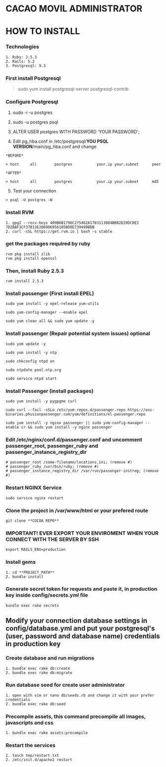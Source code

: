 # CACAO MOVIL ADMINISTRATOR

# HOW TO INSTALL

### Technologies
  >
    1. Ruby: 2.5.3
    2. Rails: 5.2
    3. Postgresql: 9.3

### First install Postgresql

  > sudo yum install postgresql-server postgresql-contrib
 
### Configure Postgresql
  1. sudo -i -u postgres
  2. sudo -u postgres psql
  3. ALTER USER postgres WITH PASSWORD 'YOUR PASSWORD';
  
  4. Edit pg_hba.conf in /etc/postgresql/**YOU PSQL VERSION**/main/pg_hba.conf and change 
    
    *BEFORE*
    
    > host     all        postgres           your.ip your.subnet      peer
    
    *AFTER*
    
    > host     all        postgres           your.ip your.subnet      md5 
  
  5. Test your connection
    
    > psql -U postgres -W

### Install RVM
  >
    1. gpg2 --recv-keys 409B6B1796C275462A1703113804BB82D39DC0E3 7D2BAF1CF37B13E2069D6956105BD0E739499BDB
    2. curl -sSL https://get.rvm.io | bash -s stable

### get the packages required by ruby
  >
    rvm pkg install zlib
    rvm pkg install openssl

### Then, install Ruby 2.5.3
  >
    rvm install 2.5.3

### Install passenger (First install EPEL)
  >
    sudo yum install -y epel-release yum-utils

    sudo yum-config-manager --enable epel

    sudo yum clean all && sudo yum update -y

### Install passenger (Repair potential system issues) optional
  >
    sudo yum update -y

    sudo yum install -y ntp

    sudo chkconfig ntpd on

    sudo ntpdate pool.ntp.org
    
    sudo service ntpd start

### Install Passenger (install packages)
  >
    sudo yum install -y pygpgme curl
    
    sudo curl --fail -sSLo /etc/yum.repos.d/passenger.repo https://oss-binaries.phusionpassenger.com/yum/definitions/el-passenger.repo

    sudo yum install -y nginx passenger || sudo yum-config-manager --enable cr && sudo yum install -y nginx passenger

### Edit /etc/nginx/conf.d/passenger.conf and uncomment passenger_root, passenger_ruby and passenger_instance_registry_dir
  > 
    # passenger_root /some-filename/locations.ini; (remove #)
    # passenger_ruby /usr/bin/ruby; (remove #)
    # passenger_instance_registry_dir /var/run/passenger-instreg; (remove #)

### Restart NGINX Service 
  >
    sudo service nginx restart
  
### Clone the project in /var/www/html or your prefered route
  > 
    git clone **COCOA REPO**

### IMPORTANT! EVER EXPORT YOUR ENVIROMENT WHEN YOUR CONNECT WITH THE SERVER BY SSH
  > 
    export RAILS_ENV=production

### Install gems
  >
    1. cd **PROJECT_PATH**
    2. bundle install

### Generate secret token for requests and paste it, in production key inside config/secrets.yml file
  >
    bundle exec rake secrets

## Modify your connection database settings in config/database.yml and put your postgresql's (user, password and database name) credentials in production key

### Create database and run migrations
  >
    1. bundle exec rake db:create
    2. bundle exec rake db:migrate

### Run database seed for create user administrator
  >
    1. open with vim or nano db/seeds.rb and change it with your prefer credentials
    2. bundle exec rake db:seed

### Precompile assets, this command precompile all images, javascripts and css
  >
    1. bundle exec rake assets:precompile
    
### Restart the services
  >
    1. touch tmp/restart.txt
    2. /etc/init.d/apache2 restart
